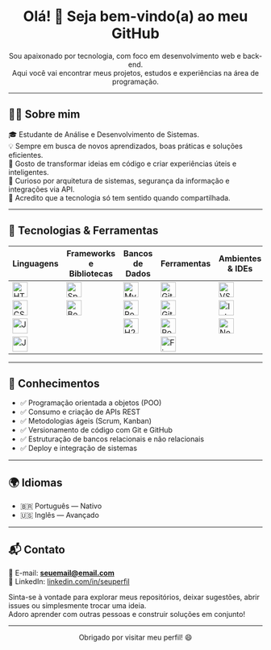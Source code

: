 <h1 align="center">Olá! 👋 Seja bem-vindo(a) ao meu GitHub</h1>

<p align="center">
  Sou apaixonado por tecnologia, com foco em desenvolvimento web e back-end. <br>
  Aqui você vai encontrar meus projetos, estudos e experiências na área de programação.
</p>

---

## 👨‍💻 Sobre mim

🎓 Estudante de Análise e Desenvolvimento de Sistemas.  
💡 Sempre em busca de novos aprendizados, boas práticas e soluções eficientes.  
🚀 Gosto de transformar ideias em código e criar experiências úteis e inteligentes.  
🧠 Curioso por arquitetura de sistemas, segurança da informação e integrações via API.  
💬 Acredito que a tecnologia só tem sentido quando compartilhada.  

---

## 🧰 Tecnologias & Ferramentas

| **Linguagens** | **Frameworks e Bibliotecas** | **Bancos de Dados** | **Ferramentas** | **Ambientes & IDEs** |
|--|--|--|--|--|
| <img src="https://cdn.jsdelivr.net/gh/devicons/devicon/icons/html5/html5-original.svg" width="30" title="HTML5"/> | <img src="https://cdn.jsdelivr.net/gh/devicons/devicon/icons/spring/spring-original.svg" width="30" title="Spring Boot"/> | <img src="https://cdn.jsdelivr.net/gh/devicons/devicon/icons/mysql/mysql-original.svg" width="30" title="MySQL"/> | <img src="https://cdn.jsdelivr.net/gh/devicons/devicon/icons/git/git-original.svg" width="30" title="Git"/> | <img src="https://cdn.jsdelivr.net/gh/devicons/devicon/icons/vscode/vscode-original.svg" width="30" title="VS Code"/> |
| <img src="https://cdn.jsdelivr.net/gh/devicons/devicon/icons/css3/css3-original.svg" width="30" title="CSS3"/> | <img src="https://cdn.jsdelivr.net/gh/devicons/devicon/icons/bootstrap/bootstrap-original.svg" width="30" title="Bootstrap"/> | <img src="https://cdn.jsdelivr.net/gh/devicons/devicon/icons/postgresql/postgresql-original.svg" width="30" title="PostgreSQL"/> | <img src="https://cdn.jsdelivr.net/gh/devicons/devicon/icons/github/github-original.svg" width="30" title="GitHub"/> | <img src="https://cdn.jsdelivr.net/gh/devicons/devicon/icons/intellij/intellij-original.svg" width="30" title="IntelliJ"/> |
| <img src="https://cdn.jsdelivr.net/gh/devicons/devicon/icons/javascript/javascript-original.svg" width="30" title="JavaScript"/> |  | <img src="https://simpleicons.org/icons/h2database.svg" width="30" title="H2 Database"/> | <img src="https://cdn.jsdelivr.net/gh/devicons/devicon/icons/postman/postman-original.svg" width="30" title="Postman"/> | <img src="https://simpleicons.org/icons/apachenetbeanside.svg" width="30" title="Netbeans"/> |
| <img src="https://cdn.jsdelivr.net/gh/devicons/devicon/icons/java/java-original.svg" width="30" title="Java"/> |  |  | <img src="https://cdn.jsdelivr.net/gh/devicons/devicon/icons/figma/figma-original.svg" width="30" title="Figma"/> | |

---

## 🧠 Conhecimentos

- ✅ Programação orientada a objetos (POO)  
- ✅ Consumo e criação de APIs REST  
- ✅ Metodologias ágeis (Scrum, Kanban)  
- ✅ Versionamento de código com Git e GitHub  
- ✅ Estruturação de bancos relacionais e não relacionais  
- ✅ Deploy e integração de sistemas

---

## 🌍 Idiomas

- 🇧🇷 Português — Nativo  
- 🇺🇸 Inglês — Avançado

---

## 📬 Contato

📧 E-mail: **seuemail@email.com**  
🔗 LinkedIn: [linkedin.com/in/seuperfil](https://linkedin.com/in/seuperfil)

Sinta-se à vontade para explorar meus repositórios, deixar sugestões, abrir issues ou simplesmente trocar uma ideia.  
Adoro aprender com outras pessoas e construir soluções em conjunto!

---

<p align="center">
  Obrigado por visitar meu perfil! 😄
</p>
